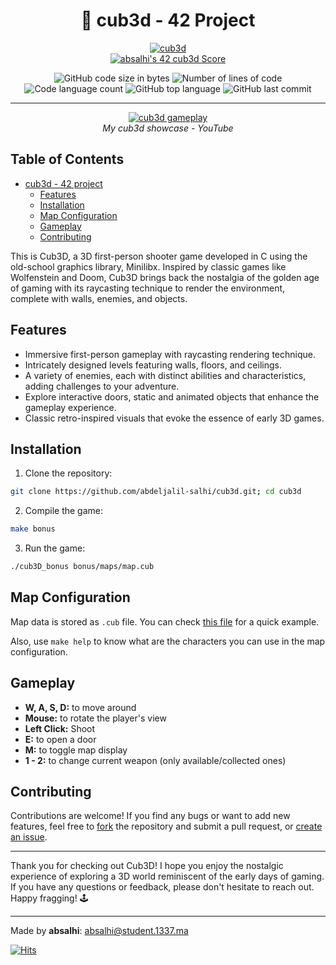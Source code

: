 <h1 align="center">
	📖 cub3d - 42 Project
</h1>

<p align="center">
    <a href="https://projects.intra.42.fr/projects/cub3d/projects_users/3092100" alt="absalhi's cub3d">
        <img src="https://github.com/abdeljalil-salhi/cub3d/assets/65598953/74cc640b-d520-4a48-a581-b820c744a934" alt="cub3d" />
    </a>
    <br />
    <a href="https://projects.intra.42.fr/projects/cub3d/projects_users/3092100">
        <img src="https://badge42.vercel.app/api/v2/cl9iseqxd00640gl9mg4g0mxp/project/3092100" alt="absalhi's 42 cub3d Score" />
    </a>
</p>

<p align="center">
	<img alt="GitHub code size in bytes" src="https://img.shields.io/github/languages/code-size/abdeljalil-salhi/cub3d?color=lightblue" />
	<img alt="Number of lines of code" src="https://img.shields.io/tokei/lines/github/abdeljalil-salhi/cub3d?color=critical" />
	<img alt="Code language count" src="https://img.shields.io/github/languages/count/abdeljalil-salhi/cub3d?color=yellow" />
	<img alt="GitHub top language" src="https://img.shields.io/github/languages/top/abdeljalil-salhi/cub3d?color=blue" />
	<img alt="GitHub last commit" src="https://img.shields.io/github/last-commit/abdeljalil-salhi/cub3d?color=green" />
</p>

---

<p align="center">
    <a href="https://www.youtube.com/watch?v=2E4RQj_uQ4Q" target="_blank">
	<img src="https://img.youtube.com/vi/2E4RQj_uQ4Q/0.jpg" alt="cub3d gameplay" />
    </a>
    <br />
    <i>My cub3d showcase - YouTube</i>
</p>

## Table of Contents

- [cub3d - 42 project](#-cub3d---42-project)
  * [Features](#features)
  * [Installation](#installation)
  * [Map Configuration](#map-configuration)
  * [Gameplay](#gameplay)
  * [Contributing](#contributing)

This is Cub3D, a 3D first-person shooter game developed in C using the old-school graphics library, Minilibx. Inspired by classic games like Wolfenstein and Doom, Cub3D brings back the nostalgia of the golden age of gaming with its raycasting technique to render the environment, complete with walls, enemies, and objects.

## Features

- Immersive first-person gameplay with raycasting rendering technique.
- Intricately designed levels featuring walls, floors, and ceilings.
- A variety of enemies, each with distinct abilities and characteristics, adding challenges to your adventure.
- Explore interactive doors, static and animated objects that enhance the gameplay experience.
- Classic retro-inspired visuals that evoke the essence of early 3D games.

## Installation

1. Clone the repository:
```bash
git clone https://github.com/abdeljalil-salhi/cub3d.git; cd cub3d
```

2. Compile the game:
```bash
make bonus
```

3. Run the game:
```bash
./cub3D_bonus bonus/maps/map.cub
```

## Map Configuration

Map data is stored as `.cub` file. You can check [this file](bonus/maps/map.cub) for a quick example.

Also, use `make help` to know what are the characters you can use in the map configuration.

## Gameplay

- **W, A, S, D:** to move around
- **Mouse:** to rotate the player's view
- **Left Click:** Shoot
- **E:** to open a door
- **M:** to toggle map display
- **1 - 2:** to change current weapon (only available/collected ones)

## Contributing

Contributions are welcome! If you find any bugs or want to add new features, feel free to [fork](https://github.com/abdeljalil-salhi/cub3d/fork) the repository and submit a pull request, or [create an issue](https://github.com/abdeljalil-salhi/cub3d/issues/new).

---

Thank you for checking out Cub3D! I hope you enjoy the nostalgic experience of exploring a 3D world reminiscent of the early days of gaming. If you have any questions or feedback, please don't hesitate to reach out. Happy fragging! 🕹️

---

Made by **absalhi**: absalhi@student.1337.ma

[![Hits](https://hits.seeyoufarm.com/api/count/incr/badge.svg?url=https%3A%2F%2Fgithub.com%2Fabdeljalil-salhi%2Fcub3d&count_bg=%233DACC8&title_bg=%23555555&icon=&icon_color=%23E7E7E7&title=REPO+VIEWS&edge_flat=true)](https://github.com/abdeljalil-salhi)

